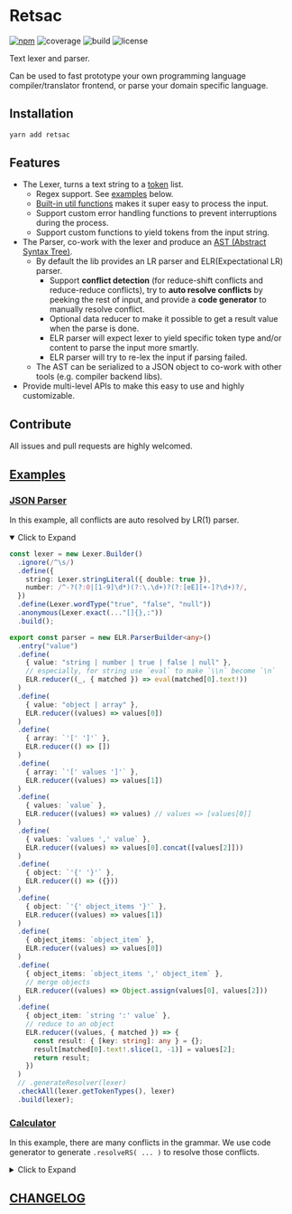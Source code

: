 # Retsac

[![npm](https://img.shields.io/npm/v/retsac?style=flat-square)](https://www.npmjs.com/package/retsac)
![coverage](https://img.shields.io/codecov/c/github/DiscreteTom/retsac?style=flat-square)
![build](https://img.shields.io/github/actions/workflow/status/DiscreteTom/retsac/publish.yml?style=flat-square)
![license](https://img.shields.io/github/license/DiscreteTom/retsac?style=flat-square)

Text lexer and parser.

Can be used to fast prototype your own programming language compiler/translator frontend, or parse your domain specific language.

## Installation

```bash
yarn add retsac
```

## Features

- The Lexer, turns a text string to a [token](https://github.com/DiscreteTom/retsac/blob/main/src/lexer/model.ts) list.
  - Regex support. See [examples](https://github.com/DiscreteTom/retsac#examples) below.
  - [Built-in util functions](https://github.com/DiscreteTom/retsac/blob/main/src/lexer/utils.ts) makes it super easy to process the input.
  - Support custom error handling functions to prevent interruptions during the process.
  - Support custom functions to yield tokens from the input string.
- The Parser, co-work with the lexer and produce an [AST (Abstract Syntax Tree)](https://github.com/DiscreteTom/retsac/blob/main/src/parser/ast.ts).
  - By default the lib provides an LR parser and ELR(Expectational LR) parser.
    - Support **conflict detection** (for reduce-shift conflicts and reduce-reduce conflicts), try to **auto resolve conflicts** by peeking the rest of input, and provide a **code generator** to manually resolve conflict.
    - Optional data reducer to make it possible to get a result value when the parse is done.
    - ELR parser will expect lexer to yield specific token type and/or content to parse the input more smartly.
    - ELR parser will try to re-lex the input if parsing failed.
  - The AST can be serialized to a JSON object to co-work with other tools (e.g. compiler backend libs).
- Provide multi-level APIs to make this easy to use and highly customizable.

## Contribute

All issues and pull requests are highly welcomed.

## [Examples](https://github.com/DiscreteTom/retsac/tree/main/example)

### [JSON Parser](https://github.com/DiscreteTom/retsac/blob/main/example/json.ts)

In this example, all conflicts are auto resolved by LR(1) parser.

<details open><summary>Click to Expand</summary>

```ts
const lexer = new Lexer.Builder()
  .ignore(/^\s/)
  .define({
    string: Lexer.stringLiteral({ double: true }),
    number: /^-?(?:0|[1-9]\d*)(?:\.\d+)?(?:[eE][+-]?\d+)?/,
  })
  .define(Lexer.wordType("true", "false", "null"))
  .anonymous(Lexer.exact(..."[]{},:"))
  .build();

export const parser = new ELR.ParserBuilder<any>()
  .entry("value")
  .define(
    { value: "string | number | true | false | null" },
    // especially, for string use `eval` to make `\\n` become `\n`
    ELR.reducer((_, { matched }) => eval(matched[0].text!))
  )
  .define(
    { value: "object | array" },
    ELR.reducer((values) => values[0])
  )
  .define(
    { array: `'[' ']'` },
    ELR.reducer(() => [])
  )
  .define(
    { array: `'[' values ']'` },
    ELR.reducer((values) => values[1])
  )
  .define(
    { values: `value` },
    ELR.reducer((values) => values) // values => [values[0]]
  )
  .define(
    { values: `values ',' value` },
    ELR.reducer((values) => values[0].concat([values[2]]))
  )
  .define(
    { object: `'{' '}'` },
    ELR.reducer(() => ({}))
  )
  .define(
    { object: `'{' object_items '}'` },
    ELR.reducer((values) => values[1])
  )
  .define(
    { object_items: `object_item` },
    ELR.reducer((values) => values[0])
  )
  .define(
    { object_items: `object_items ',' object_item` },
    // merge objects
    ELR.reducer((values) => Object.assign(values[0], values[2]))
  )
  .define(
    { object_item: `string ':' value` },
    // reduce to an object
    ELR.reducer((values, { matched }) => {
      const result: { [key: string]: any } = {};
      result[matched[0].text!.slice(1, -1)] = values[2];
      return result;
    })
  )
  // .generateResolver(lexer)
  .checkAll(lexer.getTokenTypes(), lexer)
  .build(lexer);
```

</details>

### [Calculator](https://github.com/DiscreteTom/retsac/blob/main/example/calculator/core.ts)

In this example, there are many conflicts in the grammar. We use code generator to generate `.resolveRS( ... )` to resolve those conflicts.

<details><summary>Click to Expand</summary>

```ts
const lexer = new Lexer.Builder()
  .ignore(/^\s/)
  .define({
    number: /^[0-9]+(?:\.[0-9]+)?/,
  })
  .anonymous(Lexer.exact(..."+-*/()"))
  .build();

export const parser = new ELR.ParserBuilder<number>()
  .entry("exp")
  .define(
    { exp: "number" },
    ELR.reducer((_, { matched }) => Number(matched[0].text))
  )
  .define(
    { exp: `'-' exp` },
    ELR.reducer<number>((values) => -values[1]!)
      .resolveRS({ exp: `exp '+' exp` }, { next: `'+'`, reduce: true })
      .resolveRS({ exp: `exp '-' exp` }, { next: `'-'`, reduce: true })
      .resolveRS({ exp: `exp '*' exp` }, { next: `'*'`, reduce: true })
      .resolveRS({ exp: `exp '/' exp` }, { next: `'/'`, reduce: true })
  )
  .define(
    { exp: `'(' exp ')'` },
    ELR.reducer((values) => values[1])
  )
  .define(
    { exp: `exp '+' exp` },
    ELR.reducer<number>((values) => values[0]! + values[2]!)
      .resolveRS({ exp: `exp '+' exp` }, { next: `'+'`, reduce: true })
      .resolveRS({ exp: `exp '-' exp` }, { next: `'-'`, reduce: true })
      .resolveRS({ exp: `exp '*' exp` }, { next: `'*'`, reduce: false })
      .resolveRS({ exp: `exp '/' exp` }, { next: `'/'`, reduce: false })
  )
  .define(
    { exp: `exp '-' exp` },
    ELR.reducer<number>((values) => values[0]! - values[2]!)
      .resolveRS({ exp: `exp '+' exp` }, { next: `'+'`, reduce: true })
      .resolveRS({ exp: `exp '-' exp` }, { next: `'-'`, reduce: true })
      .resolveRS({ exp: `exp '*' exp` }, { next: `'*'`, reduce: false })
      .resolveRS({ exp: `exp '/' exp` }, { next: `'/'`, reduce: false })
  )
  .define(
    { exp: `exp '*' exp` },
    ELR.reducer<number>((values) => values[0]! * values[2]!)
      .resolveRS({ exp: `exp '+' exp` }, { next: `'+'`, reduce: true })
      .resolveRS({ exp: `exp '-' exp` }, { next: `'-'`, reduce: true })
      .resolveRS({ exp: `exp '*' exp` }, { next: `'*'`, reduce: true })
      .resolveRS({ exp: `exp '/' exp` }, { next: `'/'`, reduce: true })
  )
  .define(
    { exp: `exp '/' exp` },
    ELR.reducer<number>((values) => values[0]! / values[2]!)
      .resolveRS({ exp: `exp '+' exp` }, { next: `'+'`, reduce: true })
      .resolveRS({ exp: `exp '-' exp` }, { next: `'-'`, reduce: true })
      .resolveRS({ exp: `exp '*' exp` }, { next: `'*'`, reduce: true })
      .resolveRS({ exp: `exp '/' exp` }, { next: `'/'`, reduce: true })
  )
  .checkAll(lexer.getTokenTypes(), lexer)
  .build(lexer);
```

</details>

## [CHANGELOG](https://github.com/DiscreteTom/retsac/blob/main/CHANGELOG.md)
